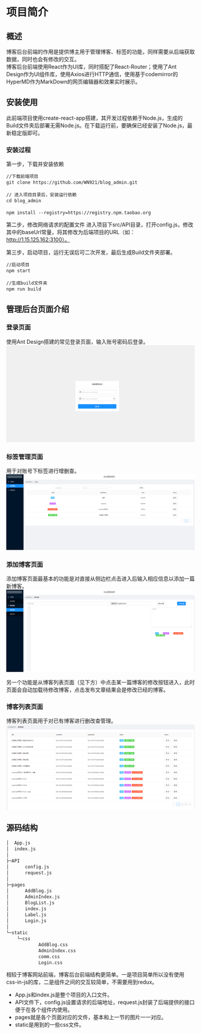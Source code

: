 # 项目简介
## 概述
博客后台前端的作用是提供博主用于管理博客、标签的功能，同样需要从后端获取数据，同时也会有修改的交互。  
博客后台前端使用React作为UI库，同时搭配了React-Router；使用了Ant Design作为UI组件库，使用Axios进行HTTP通信，使用基于codemirror的HyperMD作为MarkDown的网页编辑器和效果实时展示。
## 安装使用
此前端项目使用create-react-app搭建，其开发过程依赖于Node.js，生成的Build文件夹后部署无需Node.js。在下载运行前，要确保已经安装了Node.js，最新稳定版即可。
### 安装过程
第一步，下载并安装依赖
```
//下载前端项目
git clone https://github.com/WN921/blog_admin.git

// 进入项目目录后，安装运行依赖
cd blog_admin

npm install --registry=https://registry.npm.taobao.org
```
第二步，修改网络请求的配置文件
进入项目下src/API目录，打开config.js，修改其中的baseUrl常量，将其修改为后端项目的URL（如：http://1.15.125.162:3100）。  

第三步，启动项目，运行无误后可二次开发，最后生成Build文件夹部署。
```
//启动项目
npm start

//生成build文件夹
npm run build
```
## 管理后台页面介绍
### 登录页面
使用Ant Design搭建的常见登录页面，输入账号密码后登录。
![](image/后台登录页面.PNG)

### 标签管理页面
用于对账号下标签进行增删查。
![](image/标签管理页面.PNG)

### 添加博客页面
添加博客页面最基本的功能是对直接从侧边栏点击进入后输入相应信息以添加一篇新博客。
![](image/添加博客页面.PNG)

另一个功能是从博客列表页面（见下方）中点击某一篇博客的修改按钮进入，此时页面会自动加载待修改博客，点击发布文章结果会是修改已经的博客。

### 博客列表页面
博客列表页面用于对已有博客进行删改查管理。
![](image/博客列表页面.PNG)

## 源码结构
```
│  App.js
│  index.js
│
├─API
│      config.js
│      request.js
│
├─pages
│      AddBlog.js
│      AdminIndex.js
│      BlogList.js
│      index.js
│      Label.js
│      Login.js
│
└─static
    └─css
            AddBlog.css
            AdminIndex.css
            comm.css
            Login.css
```

相较于博客网站前端，博客后台前端结构更简单。一是项目简单所以没有使用css-in-js的库，二是组件之间的交互较简单，不需要用到redux。
* App.js和index.js是整个项目的入口文件。
* API文件下，config.js设置请求的后端地址，request.js封装了后端提供的接口便于在各个组件内使用。
* pages就是各个页面对应的文件，基本和上一节的图片一一对应。
* static是用到的一些css文件。
